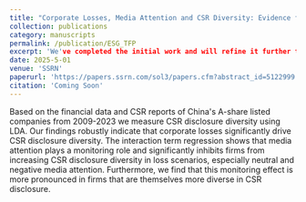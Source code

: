 ```yaml
---
title: "Corporate Losses, Media Attention and CSR Diversity: Evidence from Topic Modeling"
collection: publications
category: manuscripts
permalink: /publication/ESG_TFP
excerpt: 'We've completed the initial work and will refine it further this summer.'
date: 2025-5-01
venue: 'SSRN'
paperurl: 'https://papers.ssrn.com/sol3/papers.cfm?abstract_id=5122999'
citation: 'Coming Soon'
---
```


Based on the financial data and CSR reports of China's A-share listed companies from 2009-2023 we measure CSR disclosure diversity using LDA. Our findings robustly indicate that corporate losses significantly drive CSR disclosure diversity. The interaction term regression shows that media attention plays a monitoring role and significantly inhibits firms from increasing CSR disclosure diversity in loss scenarios, especially neutral and negative media attention. Furthermore, we find that this monitoring effect is more pronounced in firms that are themselves more diverse in CSR disclosure.
